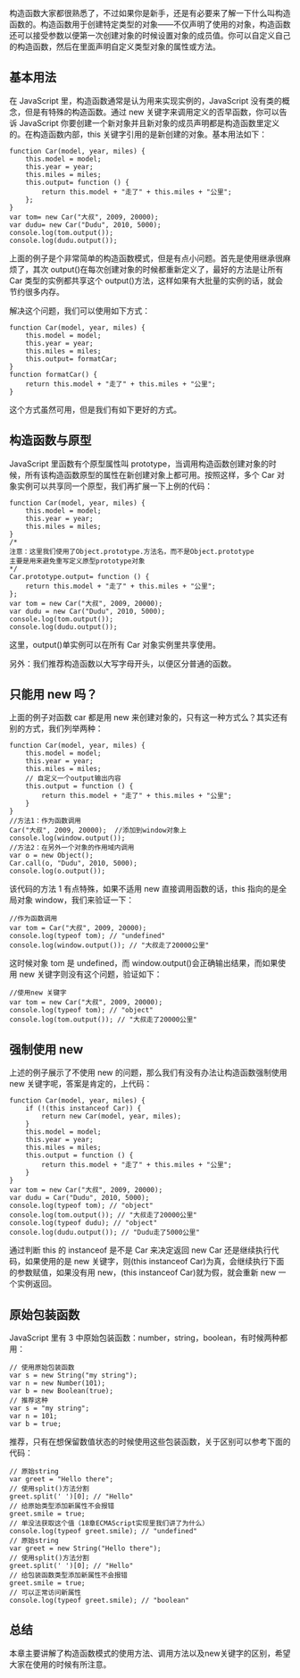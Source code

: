 构造函数大家都很熟悉了，不过如果你是新手，还是有必要来了解一下什么叫构造函数的。构造函数用于创建特定类型的对象——不仅声明了使用的对象，构造函数还可以接受参数以便第一次创建对象的时候设置对象的成员值。你可以自定义自己的构造函数，然后在里面声明自定义类型对象的属性或方法。

## 基本用法

在 JavaScript 里，构造函数通常是认为用来实现实例的，JavaScript 没有类的概念，但是有特殊的构造函数。通过 new 关键字来调用定义的否早函数，你可以告诉 JavaScript 你要创建一个新对象并且新对象的成员声明都是构造函数里定义的。在构造函数内部，this 关键字引用的是新创建的对象。基本用法如下：

```
function Car(model, year, miles) {
    this.model = model;
    this.year = year;
    this.miles = miles;
    this.output= function () {
        return this.model + "走了" + this.miles + "公里";
    };
}
var tom= new Car("大叔", 2009, 20000);
var dudu= new Car("Dudu", 2010, 5000);
console.log(tom.output());
console.log(dudu.output());
```

上面的例子是个非常简单的构造函数模式，但是有点小问题。首先是使用继承很麻烦了，其次 output()在每次创建对象的时候都重新定义了，最好的方法是让所有 Car 类型的实例都共享这个 output()方法，这样如果有大批量的实例的话，就会节约很多内存。

解决这个问题，我们可以使用如下方式：

```
function Car(model, year, miles) {
    this.model = model;
    this.year = year;
    this.miles = miles;
    this.output= formatCar;
}
function formatCar() {
    return this.model + "走了" + this.miles + "公里";
}
```

这个方式虽然可用，但是我们有如下更好的方式。

## 构造函数与原型

JavaScript 里函数有个原型属性叫 prototype，当调用构造函数创建对象的时候，所有该构造函数原型的属性在新创建对象上都可用。按照这样，多个 Car 对象实例可以共享同一个原型，我们再扩展一下上例的代码：

```
function Car(model, year, miles) {
    this.model = model;
    this.year = year;
    this.miles = miles;
}
/*
注意：这里我们使用了Object.prototype.方法名，而不是Object.prototype
主要是用来避免重写定义原型prototype对象
*/
Car.prototype.output= function () {
    return this.model + "走了" + this.miles + "公里";
};
var tom = new Car("大叔", 2009, 20000);
var dudu = new Car("Dudu", 2010, 5000);
console.log(tom.output());
console.log(dudu.output());
```

这里，output()单实例可以在所有 Car 对象实例里共享使用。

另外：我们推荐构造函数以大写字母开头，以便区分普通的函数。

## 只能用 new 吗？

上面的例子对函数 car 都是用 new 来创建对象的，只有这一种方式么？其实还有别的方式，我们列举两种：

```
function Car(model, year, miles) {
    this.model = model;
    this.year = year;
    this.miles = miles;
    // 自定义一个output输出内容
    this.output = function () {
        return this.model + "走了" + this.miles + "公里";
    }
}
//方法1：作为函数调用
Car("大叔", 2009, 20000);  //添加到window对象上
console.log(window.output());
//方法2：在另外一个对象的作用域内调用
var o = new Object();
Car.call(o, "Dudu", 2010, 5000);
console.log(o.output()); 
```

该代码的方法 1 有点特殊，如果不适用 new 直接调用函数的话，this 指向的是全局对象 window，我们来验证一下：

```
//作为函数调用
var tom = Car("大叔", 2009, 20000);
console.log(typeof tom); // "undefined"
console.log(window.output()); // "大叔走了20000公里"
```

这时候对象 tom 是 undefined，而 window.output()会正确输出结果，而如果使用 new 关键字则没有这个问题，验证如下：

```
//使用new 关键字
var tom = new Car("大叔", 2009, 20000);
console.log(typeof tom); // "object"
console.log(tom.output()); // "大叔走了20000公里"
```

## 强制使用 new

上述的例子展示了不使用 new 的问题，那么我们有没有办法让构造函数强制使用 new 关键字呢，答案是肯定的，上代码：

```
function Car(model, year, miles) {
    if (!(this instanceof Car)) {
        return new Car(model, year, miles);
    }
    this.model = model;
    this.year = year;
    this.miles = miles;
    this.output = function () {
        return this.model + "走了" + this.miles + "公里";
    }
}
var tom = new Car("大叔", 2009, 20000);
var dudu = Car("Dudu", 2010, 5000);
console.log(typeof tom); // "object"
console.log(tom.output()); // "大叔走了20000公里"
console.log(typeof dudu); // "object"
console.log(dudu.output()); // "Dudu走了5000公里"
```

通过判断 this 的 instanceof 是不是 Car 来决定返回 new Car 还是继续执行代码，如果使用的是 new 关键字，则(this instanceof Car)为真，会继续执行下面的参数赋值，如果没有用 new，(this instanceof Car)就为假，就会重新 new 一个实例返回。

## 原始包装函数

JavaScript 里有 3 中原始包装函数：number，string，boolean，有时候两种都用：

```
// 使用原始包装函数
var s = new String("my string");
var n = new Number(101);
var b = new Boolean(true);
// 推荐这种
var s = "my string";
var n = 101;
var b = true;
```

推荐，只有在想保留数值状态的时候使用这些包装函数，关于区别可以参考下面的代码：

```
// 原始string
var greet = "Hello there";
// 使用split()方法分割
greet.split(' ')[0]; // "Hello"
// 给原始类型添加新属性不会报错
greet.smile = true;
// 单没法获取这个值（18章ECMAScript实现里我们讲了为什么）
console.log(typeof greet.smile); // "undefined"
// 原始string
var greet = new String("Hello there");
// 使用split()方法分割
greet.split(' ')[0]; // "Hello"
// 给包装函数类型添加新属性不会报错
greet.smile = true;
// 可以正常访问新属性
console.log(typeof greet.smile); // "boolean"
```

## 总结

本章主要讲解了构造函数模式的使用方法、调用方法以及new关键字的区别，希望大家在使用的时候有所注意。